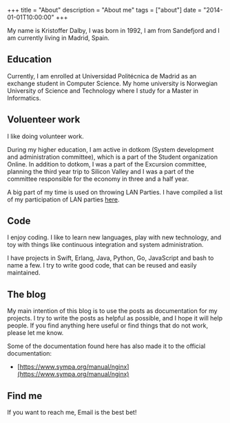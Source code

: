 +++
title = "About"
description = "About me"
tags = ["about"]
date = "2014-01-01T10:00:00"
+++

My name is Kristoffer Dalby, I was born in 1992, I am from Sandefjord and I am currently living in Madrid, Spain.

## Education
Currently, I am enrolled at Universidad Politécnica de Madrid as an exchange student in Computer Science. My home university is Norwegian University of Science and Technology where I study for a Master in Informatics.

## Voluenteer work
I like doing volunteer work.

During my higher education, I am active in dotkom (System development and administration committee), which is a part of the Student organization Online. In addition to dotkom, I was a part of the Excursion committee, planning the third year trip to Silicon Valley and I was a part of the committee responsible for the economy in three and a half year.

A big part of my time is used on throwing LAN Parties. I have compiled a list of my participation of LAN parties [here](https://kradalby.no/lan-resume.html).

## Code
I enjoy coding. I like to learn new languages, play with new technology, and toy with things like continuous integration and system administration.

I have projects in Swift, Erlang, Java, Python, Go, JavaScript and bash to name a few. I try to write good code, that can be reused and easily maintained.

## The blog
My main intention of this blog is to use the posts as documentation for my projects. I try to write the posts as helpful as possible, and I hope it will help people. If you find anything here useful or find things that do not work, please let me know.

Some of the documentation found here has also made it to the official documentation:
- [https://www.sympa.org/manual/nginx](https://www.sympa.org/manual/nginx)

## Find me
If you want to reach me, Email is the best bet!
